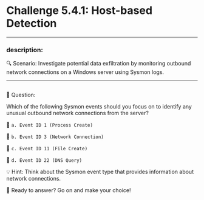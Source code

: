 # **Challenge 5.4.1: Host-based Detection**

---

### **description:**

🔍 Scenario: Investigate potential data exfiltration by monitoring outbound network connections on a Windows server using Sysmon logs.

---
```plaintext

```
🤔 Question:

Which of the following Sysmon events should you focus on to identify any unusual outbound network connections from the server?

🔘 ```a. Event ID 1 (Process Create)```

🔘 ```b. Event ID 3 (Network Connection)```

🔘 ```c. Event ID 11 (File Create)```

🔘 ```d. Event ID 22 (DNS Query)```

💡 Hint: Think about the Sysmon event type that provides information about network connections.

🚀 Ready to answer? Go on and make your choice!